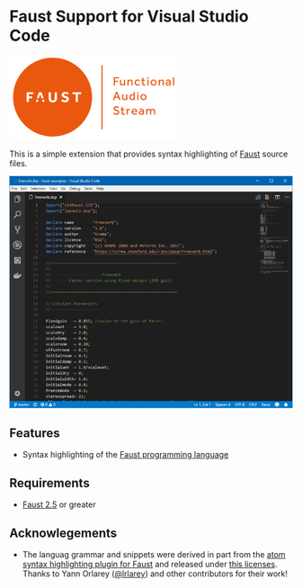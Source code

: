 # Faust Support for Visual Studio Code

![Faust Logo](images/faust-logo.png)

This is a simple extension that provides syntax highlighting of [Faust](http://faust.grame.fr/) source files.

![Screenshot](images/screenshot.png)

## Features

* Syntax highlighting of the [Faust programming language](http://faust.grame.fr/Documentation/)

## Requirements

* [Faust 2.5](https://github.com/grame-cncm/faust/releases) or greater

## Acknowlegements

* The languag grammar and snippets were derived in part from the [atom syntax highlighting plugin for Faust](https://github.com/grame-cncm/faust/tree/master-dev/syntax-highlighting/atom/language-faust) and released under [this licenses](https://github.com/grame-cncm/faust/blob/master-dev/syntax-highlighting/atom/language-faust/LICENSE.md). Thanks to Yann Orlarey ([@lrlarey](https://github.com/orlarey)) and other contributors for their work!
